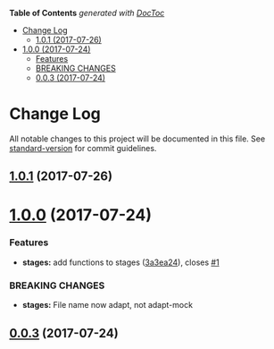 <!-- START doctoc generated TOC please keep comment here to allow auto update -->
<!-- DON'T EDIT THIS SECTION, INSTEAD RE-RUN doctoc TO UPDATE -->
**Table of Contents**  *generated with [DocToc](https://github.com/thlorenz/doctoc)*

- [Change Log](#change-log)
  - [1.0.1 (2017-07-26)](#101-2017-07-26)
- [1.0.0 (2017-07-24)](#100-2017-07-24)
    - [Features](#features)
    - [BREAKING CHANGES](#breaking-changes)
  - [0.0.3 (2017-07-24)](#003-2017-07-24)

<!-- END doctoc generated TOC please keep comment here to allow auto update -->

# Change Log

All notable changes to this project will be documented in this file. See [standard-version](https://github.com/conventional-changelog/standard-version) for commit guidelines.

<a name="1.0.1"></a>
## [1.0.1](https://github.com/eknowles/adapt-mock/compare/v1.0.0...v1.0.1) (2017-07-26)



<a name="1.0.0"></a>
# [1.0.0](https://github.com/eknowles/adapt-mock/compare/v0.0.3...v1.0.0) (2017-07-24)


### Features

* **stages:** add functions to stages ([3a3ea24](https://github.com/eknowles/adapt-mock/commit/3a3ea24)), closes [#1](https://github.com/eknowles/adapt-mock/issues/1)


### BREAKING CHANGES

* **stages:** File name now adapt, not adapt-mock



<a name="0.0.3"></a>
## [0.0.3](https://github.com/eknowles/adapt-mock/compare/v0.0.2...v0.0.3) (2017-07-24)
